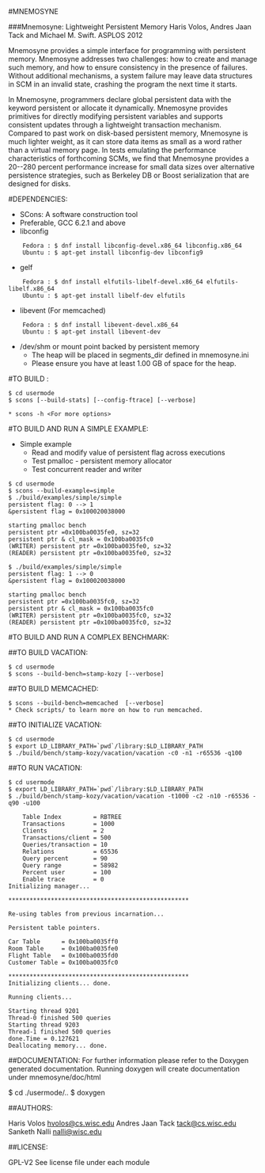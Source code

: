 #MNEMOSYNE

###Mnemosyne: Lightweight Persistent Memory
Haris Volos, Andres Jaan Tack and Michael M. Swift. ASPLOS 2012

Mnemosyne provides a simple interface for programming with persistent 
memory. Mnemosyne addresses two challenges: how to create and manage such 
memory, and how to ensure consistency in the presence of failures. Without 
additional mechanisms, a system failure may leave data structures in SCM in 
an invalid state, crashing the program the next time it starts.

In Mnemosyne, programmers declare global persistent data with the keyword 
persistent or allocate it dynamically. Mnemosyne provides primitives for 
directly modifying persistent variables and supports consistent updates 
through a lightweight transaction mechanism. Compared to past work on 
disk-based persistent memory, Mnemosyne is much lighter weight, as it can 
store data items as small as a word rather than a virtual memory page. In 
tests emulating the performance characteristics of forthcoming SCMs, we 
find that Mnemosyne provides a 20--280 percent performance increase for 
small data sizes over alternative persistence strategies, such as 
Berkeley DB or Boost serialization that are designed for disks.

#DEPENDENCIES:

* SCons: A software construction tool
* Preferable, GCC 6.2.1 and above 
* libconfig
```
	Fedora : $ dnf install libconfig-devel.x86_64 libconfig.x86_64
	Ubuntu : $ apt-get install libconfig-dev libconfig9
```
* gelf
```
	Fedora : $ dnf install elfutils-libelf-devel.x86_64 elfutils-libelf.x86_64
	Ubuntu : $ apt-get install libelf-dev elfutils
```
* libevent (For memcached)
```
	Fedora : $ dnf install libevent-devel.x86_64 
	Ubuntu : $ apt-get install libevent-dev
```
* /dev/shm or mount point backed by persistent memory
	- The heap will be placed in segments_dir defined in mnemosyne.ini
	- Please ensure you have at least 1.00 GB of space for the heap.

#TO BUILD :
```
$ cd usermode
$ scons [--build-stats] [--config-ftrace] [--verbose]
 
* scons -h <For more options>
```

#TO BUILD AND RUN A SIMPLE EXAMPLE:

* Simple example
	- Read and modify value of persistent flag across executions
	- Test pmalloc - persistent memory allocator
	- Test concurrent reader and writer
```
$ cd usermode
$ scons --build-example=simple
$ ./build/examples/simple/simple 
persistent flag: 0 --> 1
&persistent flag = 0x100020038000

starting pmalloc bench
persistent ptr =0x100ba0035fe0, sz=32
persistent ptr & cl_mask = 0x100ba0035fc0
(WRITER) persistent ptr =0x100ba0035fe0, sz=32
(READER) persistent ptr =0x100ba0035fe0, sz=32

$ ./build/examples/simple/simple 
persistent flag: 1 --> 0
&persistent flag = 0x100020038000

starting pmalloc bench
persistent ptr =0x100ba0035fc0, sz=32
persistent ptr & cl_mask = 0x100ba0035fc0
(WRITER) persistent ptr =0x100ba0035fc0, sz=32
(READER) persistent ptr =0x100ba0035fc0, sz=32
```

#TO BUILD AND RUN A COMPLEX BENCHMARK:

##TO BUILD VACATION:
```
$ cd usermode
$ scons --build-bench=stamp-kozy [--verbose]
```
##TO BUILD MEMCACHED:
```
$ scons --build-bench=memcached  [--verbose]
* Check scripts/ to learn more on how to run memcached.
```

##TO INITIALIZE VACATION:
```
$ cd usermode
$ export LD_LIBRARY_PATH=`pwd`/library:$LD_LIBRARY_PATH
$ ./build/bench/stamp-kozy/vacation/vacation -c0 -n1 -r65536 -q100
```

##TO RUN VACATION:
```
$ cd usermode
$ export LD_LIBRARY_PATH=`pwd`/library:$LD_LIBRARY_PATH
$ ./build/bench/stamp-kozy/vacation/vacation -t1000 -c2 -n10 -r65536 -q90 -u100

    Table Index         = RBTREE
    Transactions        = 1000
    Clients             = 2
    Transactions/client = 500
    Queries/transaction = 10
    Relations           = 65536
    Query percent       = 90
    Query range         = 58982
    Percent user        = 100
    Enable trace        = 0
Initializing manager... 

***************************************************

Re-using tables from previous incarnation...

Persistent table pointers.

Car Table      = 0x100ba0035ff0
Room Table     = 0x100ba0035fe0
Flight Table   = 0x100ba0035fd0
Customer Table = 0x100ba0035fc0

***************************************************
Initializing clients... done.

Running clients...

Starting thread 9201
Thread-0 finished 500 queries
Starting thread 9203
Thread-1 finished 500 queries
done.Time = 0.127621
Deallocating memory... done.
```

##DOCUMENTATION:
For further information please refer to the Doxygen generated documentation.
Running doxygen will create documentation under mnemosyne/doc/html

$ cd ./usermode/..
$ doxygen


##AUTHORS:

Haris Volos   <hvolos@cs.wisc.edu>
Andres Jaan Tack   <tack@cs.wisc.edu>
Sanketh Nalli <nalli@wisc.edu>


##LICENSE:

GPL-V2
See license file under each module

